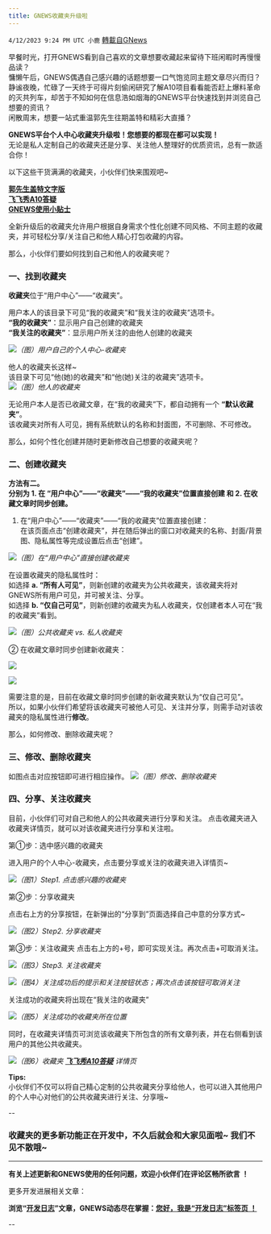 ```yaml
---
title: GNEWS收藏夹升级啦
---
```

`4/12/2023 9:24 PM UTC 小鹿` [轉載自GNews](https://gnews.org/articles/1098727)

早餐时光，打开GNEWS看到自己喜欢的文章想要收藏起来留待下班闲暇时再慢慢品读？  
慵懒午后，GNEWS偶遇自己感兴趣的话题想要一口气饱览同主题文章尽兴而归？  
静谧夜晚，忙碌了一天终于可得片刻偷闲研究了解A10项目看看能否赶上爆料革命的灭共列车，却苦于不知如何在信息浩如烟海的GNEWS平台快速找到并浏览自己想要的资讯？  
闲散周末，想要一站式重温郭先生往期盖特和精彩大直播？

**GNEWS平台个人中心收藏夹升级啦！您想要的都现在都可以实现！**  
无论是私人定制自己的收藏夹还是分享、关注他人整理好的优质资讯，总有一款适合你！

以下这些干货满满的收藏夹，小伙伴们快来围观吧~

**[郭先生盖特文字版](https://gnews.org/t/X4m2jUD)**  
**[飞飞秀A10答疑](https://gnews.org/t/tduPYMu)**  
**[GNEWS使用小贴士](https://gnews.org/t/cecUgp3)**  



全新升级后的收藏夹允许用户根据自身需求个性化创建不同风格、不同主题的收藏夹，并可轻松分享/关注自己和他人精心打包收藏的内容。

那么，小伙伴们要如何找到自己和他人的收藏夹呢？




### 一、找到收藏夹
**收藏夹**位于“用户中心”——“收藏夹”。

用户本人的该目录下可见“我的收藏夹”和“我关注的收藏夹”选项卡。   
**“我的收藏夹”**：显示用户自己创建的收藏夹  
**“我关注的收藏夹”**：显示用户所关注的由他人创建的收藏夹

![](https://i.imgur.com/0ft3u29.png)*（图）用户自己的个人中心-收藏夹*  

他人的收藏夹长这样~  
该目录下可见“他(她)的收藏夹”和“他(她)关注的收藏夹”选项卡。   
![](https://i.imgur.com/jdAicXN.png)*（图）他人的收藏夹*


无论用户本人是否已收藏文章，在“我的收藏夹”下，都自动拥有一个 **“默认收藏夹”**。    
该收藏夹对所有人可见，拥有系统默认的名称和封面图，不可删除、不可修改。

那么，如何个性化创建并随时更新修改自己想要的收藏夹呢？




### 二、创建收藏夹

**方法有二。  
分别为 1. 在 “用户中心”——“收藏夹”——“我的收藏夹”位置直接创建 和 2. 在收藏文章时同步创建。**

1. 在“用户中心”——“收藏夹”——“我的收藏夹”位置直接创建：  
在该页面点击“创建收藏夹”，并在随后弹出的窗口对收藏夹的名称、封面/背景图、隐私属性等完成设置后点击“创建”。

![](https://i.imgur.com/9hHEqf4.png)*（图）在“用户中心”直接创建收藏夹*

在设置收藏夹的隐私属性时：  
如选择 **a. “所有人可见”**，则新创建的收藏夹为公共收藏夹，该收藏夹将对GNEWS所有用户可见，并可被关注、分享。  
如选择 **b. “仅自己可见”**，则新创建的收藏夹为私人收藏夹，仅创建者本人可在“我的收藏夹”看到。

![](https://i.imgur.com/Yyo8YPz.png)*（图）公共收藏夹 vs. 私人收藏夹*

② 在收藏文章时同步创建新收藏夹：

![](https://i.imgur.com/DgyMGB2.png)

![](https://i.imgur.com/koNjY7d.png)

需要注意的是，目前在收藏文章时同步创建的新收藏夹默认为“仅自己可见”。  
所以，如果小伙伴们希望将该收藏夹可被他人可见、关注并分享，则需手动对该收藏夹的隐私属性进行**修改**。

那么，如何修改、删除收藏夹呢？




### 三、修改、删除收藏夹

如图点击对应按钮即可进行相应操作。
![](https://i.imgur.com/VDl1rzv.png)*（图）修改、删除收藏夹*




### 四、分享、关注收藏夹

目前，小伙伴们可对自己和他人的公共收藏夹进行分享和关注。
点击收藏夹进入收藏夹详情页，就可以对该收藏夹进行分享和关注啦。

第①步：选中感兴趣的收藏夹

进入用户的个人中心-收藏夹，点击要分享或关注的收藏夹进入详情页~

![](https://i.imgur.com/07KTF5e.png)*（图1）Step1. 点击感兴趣的收藏夹*
 

第②步：分享收藏夹 

点击右上方的分享按钮，在新弹出的“分享到”页面选择自己中意的分享方式~
 
![](https://i.imgur.com/4BMF1l6.png)*（图2）Step2. 分享收藏夹*


第③步：关注收藏夹 
点击右上方的+号，即可实现关注。再次点击+可取消关注。

![](https://i.imgur.com/gal0M4t.png)*（图3）Step3. 关注收藏夹*

![](https://i.imgur.com/wr3R7Fk.png)*（图4）关注成功后的提示和关注按钮状态；再次点击该按钮可取消关注*

关注成功的收藏夹将出现在“我关注的收藏夹”

![](https://i.imgur.com/grLjuB4.png)*（图5）关注成功的收藏夹所在位置*



同时，在收藏夹详情页可浏览该收藏夹下所包含的所有文章列表，并在右侧看到该用户的其他公共收藏夹。

![](https://i.imgur.com/nLQbHmK.png)*（图6）收藏夹 **[飞飞秀A10答疑](https://gnews.org/t/tduPYMu)** 详情页*
 




**Tips:**   
小伙伴们不仅可以将自己精心定制的公共收藏夹分享给他人，也可以进入其他用户的个人中心对他们的公共收藏夹进行关注、分享哦~


--
### 收藏夹的更多新功能正在开发中，不久后就会和大家见面啦~ 我们不见不散哦~


---

**有关上述更新和GNEWS使用的任何问题，欢迎小伙伴们在评论区畅所欲言  ！**

更多开发进展相关文章： 
 
**浏览“[开发日志](https://gnews.org/category/28)”文章，GNEWS动态尽在掌握：[您好，我是“开发日志”标签页 ！](https://gnews.org/category/28)**

--

